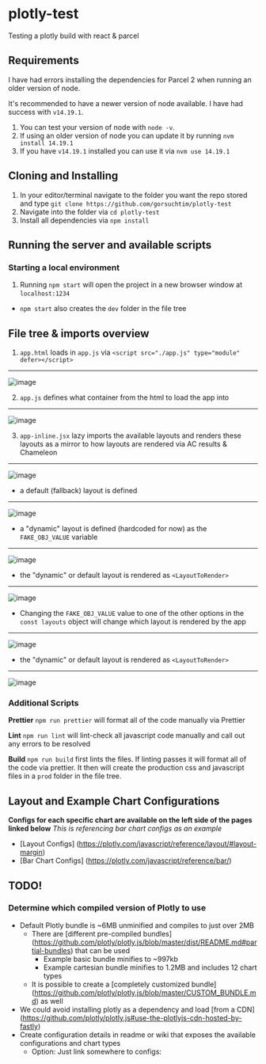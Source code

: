 # plotly-test

Testing a plotly build with react &amp; parcel

## Requirements

I have had errors installing the dependencies for Parcel 2 when running an older version of node.

It's recommended to have a newer version of node available. I have had success with `v14.19.1`.

1. You can test your version of node with `node -v`.
2. If using an older version of node you can update it by running `nvm install 14.19.1`
3. If you have `v14.19.1` installed you can use it via `nvm use 14.19.1`

## Cloning and Installing

1. In your editor/terminal navigate to the folder you want the repo stored and type `git clone https://github.com/gorsuchtim/plotly-test`
2. Navigate into the folder via `cd plotly-test`
3. Install all dependencies via `npm install`

## Running the server and available scripts

### Starting a local environment

1. Running `npm start` will open the project in a new browser window at `localhost:1234`

- `npm start` also creates the `dev` folder in the file tree

## File tree & imports overview

1. `app.html` loads in `app.js` via `<script src="./app.js" type="module" defer></script>`
---
![image](https://user-images.githubusercontent.com/9575252/179277657-e3999687-f79c-4168-9fd7-3bda3dc5475f.png)

2. `app.js` defines what container from the html to load the app into
---
![image](https://user-images.githubusercontent.com/9575252/179277624-a4115e3f-e549-4f9d-b1e4-8e7d06ff0ec3.png)


3. `app-inline.jsx` lazy imports the available layouts and renders these layouts as a mirror to how layouts are rendered via AC results & Chameleon
---
![image](https://user-images.githubusercontent.com/9575252/179277722-d470d20b-beb7-4791-a1c5-e0b8e6c92088.png)

- a default (fallback) layout is defined
---
![image](https://user-images.githubusercontent.com/9575252/179277775-f7fa8fd3-a72a-4cb9-8a4c-3988fab65a39.png)

- a "dynamic" layout is defined (hardcoded for now) as the `FAKE_OBJ_VALUE` variable
---
![image](https://user-images.githubusercontent.com/9575252/179277822-b2f5dfb9-8970-4aa4-a0cc-e265ceeab960.png)

- the "dynamic" or default layout is rendered as `<LayoutToRender>`
---
![image](https://user-images.githubusercontent.com/9575252/179278048-0cd5bdcf-8daf-4aef-846e-2db2096ae736.png)

- Changing the `FAKE_OBJ_VALUE` value to one of the other options in the `const layouts` object will change which layout is rendered by the app
---
![image](https://user-images.githubusercontent.com/9575252/179278258-99c54149-f732-4c33-87a7-8509127244de.png)

- the "dynamic" or default layout is rendered as `<LayoutToRender>`
---
![image](https://user-images.githubusercontent.com/9575252/179278346-4b88acbb-ac83-46aa-a1b3-d9829f69015d.png)

### Additional Scripts

**Prettier**
`npm run prettier` will format all of the code manually via Prettier

**Lint**
`npm run lint` will lint-check all javascript code manually and call out any errors to be resolved

**Build**
`npm run build` first lints the files. If linting passes it will format all of the code via prettier. It then will create the production css and javascript files in a `prod` folder in the file tree.

## Layout and Example Chart Configurations

**Configs for each specific chart are available on the left side of the pages linked below**
_This is referencing bar chart configs as an example_

- [Layout Configs] (https://plotly.com/javascript/reference/layout/#layout-margin)
- [Bar Chart Configs] (https://plotly.com/javascript/reference/bar/)

## TODO!

### Determine which compiled version of Plotly to use

- Default Plotly bundle is ~6MB unminified and compiles to just over 2MB
  - There are [different pre-compiled bundles] (https://github.com/plotly/plotly.js/blob/master/dist/README.md#partial-bundles) that can be used
    - Example basic bundle minifies to ~997kb
    - Example cartesian bundle minifies to 1.2MB and includes 12 chart types
  - It is possible to create a [completely customized bundle] (https://github.com/plotly/plotly.js/blob/master/CUSTOM_BUNDLE.md) as well
- We could avoid installing plotly as a dependency and load [from a CDN] (https://github.com/plotly/plotly.js#use-the-plotlyjs-cdn-hosted-by-fastly)
- Create configuration details in readme or wiki that exposes the available configurations and chart types
  - Option: Just link somewhere to configs:

